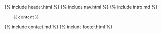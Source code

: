 {% include header.html %}
{% include nav.html %}
{% include intro.md %}
<div class="content">
　　{{ content }}

</div>

{% include contact.md %}
{% include footer.html %}